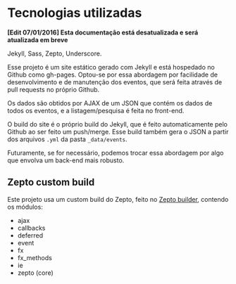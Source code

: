 # Tecnologias utilizadas

**[Edit 07/01/2016] Esta documentação está desatualizada e será atualizada em breve**

Jekyll, Sass, Zepto, Underscore.

Esse projeto é um site estático gerado com Jekyll e está hospedado no Github como gh-pages. Optou-se por essa abordagem por facilidade de desenvolvimento e de manutenção dos eventos, que será feita através de pull requests no próprio Github.

Os dados são obtidos por AJAX de um JSON que contém os dados de todos os eventos, e a listagem/pesquisa é feita no front-end.

O build do site é o próprio build do Jekyll, que é feito automaticamente pelo Github ao ser feito um push/merge. Esse build também gera o JSON a partir dos arquivos `.yml` da pasta `_data/events`.

Futuramente, se for necessário, podemos trocar essa abordagem por algo que envolva um back-end mais robusto.

## Zepto custom build

Este projeto usa um custom build do Zepto, feito no [Zepto builder](http://github.e-sites.nl/zeptobuilder/), contendo os módulos:

- ajax
- callbacks
- deferred
- event
- fx
- fx_methods
- ie
- zepto (core)
